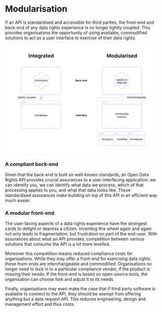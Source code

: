 # Modularisation

If an API is standardised and accessible for third parties, the front-end and back-end of any data rights experience is no longer tightly coupled. This provides organisations the opportunity of using available, commodified solutions to act as a user interface to exercise of their data rights. 

![](../.gitbook/assets/integrated-modularised-architecture-4x.png)

### A compliant back-end

Given that the back-end is built on well-known standards, an Open Data Rights API provides crucial assurances to a user-interfacing application: we can identify you, we can identify what data we process, which of that processing applies to you, and what that data looks like. These standardised assurances make building on top of this API in an efficient way much easier.

### A modular front-end

The user-facing aspects of a data rights experience have the strongest cards to delight or depress a citizen. Inventing this wheel again and again not only leads to fragmentation, but frustration on part of the end-user. With assurances about what an API provides, competition between various solutions that consume the API is a lot more levelled.

Moreover this competition means reduced compliance costs for organisations. While they may offer a front-end for exercising data rights, these front-ends are interchangeable and commodified. Organisations no longer need to lock in to a particular compliance vendor, if the product is missing their needs. If the front-end is based on open-source tools, the organisation can choose fork and adjust it to its needs.

Finally, organisations may even make the case that if third party software is available to connect to the API, they should be exempt from offering anything but a data request API. This reduces engineering, design and management effort and thus costs.

